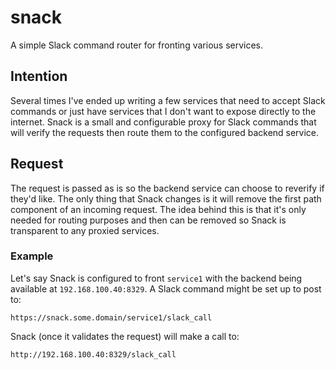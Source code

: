 # snack
A simple Slack command router for fronting various services.

## Intention
Several times I've ended up writing a few services that need to accept Slack commands or just have services that I don't want to expose directly to the internet. Snack is a small and configurable proxy for Slack commands that will verify the requests then route them to the configured backend service.

## Request
The request is passed as is so the backend service can choose to reverify if they'd like. The only thing that Snack changes is it will remove the first path component of an incoming request. The idea behind this is that it's only needed for routing purposes and then can be removed so Snack is transparent to any proxied services.

### Example
Let's say Snack is configured to front `service1` with the backend being available at `192.168.100.40:8329`. A Slack command might be set up to post to:
```
https://snack.some.domain/service1/slack_call
```
Snack (once it validates the request) will make a call to:
```
http://192.168.100.40:8329/slack_call
```

